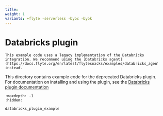 ```yaml
---
title:
weight: 1
variants: +flyte -serverless -byoc -byok
---
```


# Databricks plugin

```{warning}
This example code uses a legacy implementation of the Databricks integration. We recommend using the [Databricks agent](https://docs.flyte.org/en/latest/flytesnacks/examples/databricks_agent/index.html) instead.
```

This directory contains example code for the deprecated Databricks plugin. For documentation on installing and using the plugin, see the [Databricks plugin documentation](https://docs.flyte.org/en/latest/deprecated_integrations/databricks_plugin/index.html)

```{toctree}
:maxdepth: -1
:hidden:

databricks_plugin_example
```
